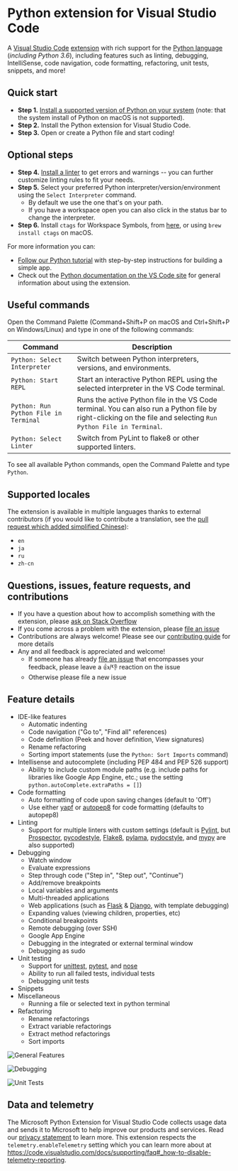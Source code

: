 # Python extension for Visual Studio Code

A [Visual Studio Code](https://code.visualstudio.com/) [extension](https://marketplace.visualstudio.com/VSCode) with rich support for the [Python language](https://www.python.org/) (_including Python 3.6_), including features such as linting, debugging, IntelliSense, code navigation, code formatting, refactoring, unit tests, snippets, and more!

## Quick start

* **Step 1.** [Install a supported version of Python on your system](https://code.visualstudio.com/docs/python/python-tutorial#_prerequisites) (note: that the system install of Python on macOS is not supported).
* **Step 2.** Install the Python extension for Visual Studio Code.
* **Step 3.** Open or create a Python file and start coding!

## Optional steps
* **Step 4.** [Install a linter](https://code.visualstudio.com/docs/python/linting) to get errors and warnings -- you can further customize linting rules to fit your needs.
* **Step 5.** Select your preferred Python interpreter/version/environment using the `Select Interpreter` command.
  + By default we use the one that's on your path.
  + If you have a workspace open you can also click in the status bar to change the interpreter.
* **Step 6.** Install `ctags` for Workspace Symbols, from [here](http://ctags.sourceforge.net/), or using `brew install ctags` on macOS.

For more information you can:
* [Follow our Python tutorial](https://code.visualstudio.com/docs/python/python-tutorial#_prerequisites) with step-by-step instructions for building a simple app.
* Check out the [Python documentation on the VS Code site](https://code.visualstudio.com/docs/languages/python) for general information about using the extension.

## Useful commands

Open the Command Palette (Command+Shift+P on macOS and Ctrl+Shift+P on Windows/Linux) and type in one of the following commands:

Command | Description
--- | ---
```Python: Select Interpreter``` | Switch between Python interpreters, versions, and environments.
```Python: Start REPL``` | Start an interactive Python REPL using the selected interpreter in the VS Code terminal.
```Python: Run Python File in Terminal``` | Runs the active Python file in the VS Code terminal. You can also run a Python file by right-clicking on the file and selecting ```Run Python File in Terminal```.
```Python: Select Linter``` | Switch from PyLint to flake8 or other supported linters.

To see all available Python commands, open the Command Palette and type ```Python```.

## Supported locales

The extension is available in multiple languages thanks to external
contributors (if you would like to contribute a translation, see the
[pull request which added simplified Chinese](https://github.com/Microsoft/vscode-python/pull/240)):

* `en`
* `ja`
* `ru`
* `zh-cn`

## Questions, issues, feature requests, and contributions

* If you have a question about how to accomplish something with the extension, please [ask on Stack Overflow](https://stackoverflow.com/questions/tagged/visual-studio-code+python)
* If you come across a problem with the extension, please [file an issue](https://github.com/microsoft/vscode-python)
* Contributions are always welcome! Please see our [contributing guide](https://github.com/Microsoft/vscode-python/blob/master/CONTRIBUTING.md) for more details
* Any and all feedback is appreciated and welcome!
  - If someone has already [file an issue](https://github.com/Microsoft/vscode-python) that encompasses your feedback, please leave a 👍/👎 reaction on the issue
  - Otherwise please file a new issue

## Feature details

* IDE-like features
  + Automatic indenting
  + Code navigation ("Go to", "Find all" references)
  + Code definition (Peek and hover definition, View signatures)
  + Rename refactoring
  + Sorting import statements (use the `Python: Sort Imports` command)
* Intellisense and autocomplete (including PEP 484 and PEP 526 support)
  + Ability to include custom module paths (e.g. include paths for libraries like Google App Engine, etc.; use the setting `python.autoComplete.extraPaths = []`)
* Code formatting
  + Auto formatting of code upon saving changes (default to 'Off')
  + Use either [yapf](https://pypi.io/project/yapf/) or [autopep8](https://pypi.io/project/autopep8/) for code formatting (defaults to autopep8)
* Linting
  + Support for multiple linters with custom settings (default is [Pylint](https://pypi.io/project/pylint/), but [Prospector](https://pypi.io/project/prospector/), [pycodestyle](https://pypi.io/project/pycodestyle/), [Flake8](https://pypi.io/project/flake8/), [pylama](https://github.com/klen/pylama), [pydocstyle](https://pypi.io/project/pydocstyle/), and [mypy](http://mypy-lang.org/) are also supported)
* Debugging
  + Watch window
  + Evaluate expressions
  + Step through code ("Step in", "Step out", "Continue")
  + Add/remove breakpoints
  + Local variables and arguments
  + Multi-threaded applications
  + Web applications (such as [Flask](http://flask.pocoo.org/) & [Django](https://www.djangoproject.com/), with template debugging)
  + Expanding values (viewing children, properties, etc)
  + Conditional breakpoints
  + Remote debugging (over SSH)
  + Google App Engine
  + Debugging in the integrated or external terminal window
  + Debugging as sudo
* Unit testing
  + Support for [unittest](https://docs.python.org/3/library/unittest.html#module-unittest), [pytest](https://pypi.io/project/pytest/), and [nose](https://pypi.io/project/nose/)
  + Ability to run all failed tests, individual tests
  + Debugging unit tests
* Snippets
* Miscellaneous
  + Running a file or selected text in python terminal
* Refactoring
  + Rename refactorings
  + Extract variable refactorings
  + Extract method refactorings
  + Sort imports

![General Features](https://raw.githubusercontent.com/microsoft/vscode-python/master/images/general.gif)

![Debugging](https://raw.githubusercontent.com/microsoft/vscode-python/master/images/debugDemo.gif)

![Unit Tests](https://raw.githubusercontent.com/microsoft/vscode-python/master/images/unittest.gif)




## Data and telemetry

The Microsoft Python Extension for Visual Studio Code collects usage
data and sends it to Microsoft to help improve our products and
services. Read our
[privacy statement](https://privacy.microsoft.com/privacystatement) to
learn more. This extension respects the `telemetry.enableTelemetry`
setting which you can learn more about at
https://code.visualstudio.com/docs/supporting/faq#_how-to-disable-telemetry-reporting.

